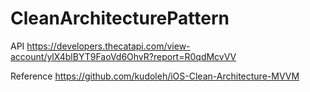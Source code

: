 # CleanArchitecturePattern


API 
https://developers.thecatapi.com/view-account/ylX4blBYT9FaoVd6OhvR?report=R0qdMcvVV


Reference
https://github.com/kudoleh/iOS-Clean-Architecture-MVVM
